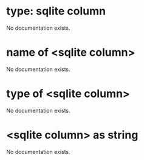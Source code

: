 # type: sqlite column

No documentation exists.

# name of &lt;sqlite column&gt;

No documentation exists.

# type of &lt;sqlite column&gt;

No documentation exists.

# &lt;sqlite column&gt; as string

No documentation exists.

